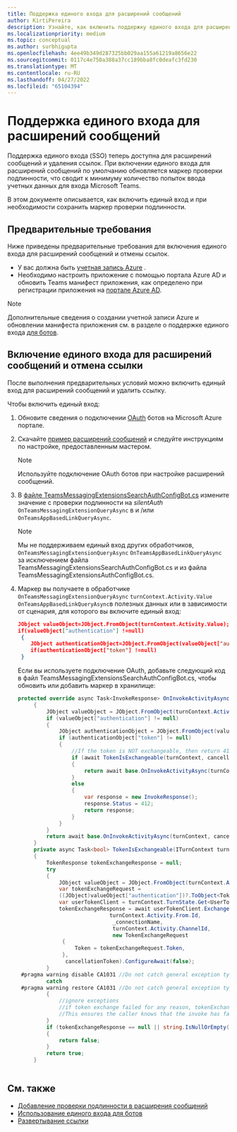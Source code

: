 ```yaml
---
title: Поддержка единого входа для расширений сообщений
author: KirtiPereira
description: Узнайте, как включить поддержку единого входа для расширений сообщений с помощью примеров кода.
ms.localizationpriority: medium
ms.topic: conceptual
ms.author: surbhigupta
ms.openlocfilehash: 4ee49b349d287325bb029aa155a61219a8656e22
ms.sourcegitcommit: 0117c4e750a388a37cc189bba8fc0deafc3fd230
ms.translationtype: MT
ms.contentlocale: ru-RU
ms.lasthandoff: 04/27/2022
ms.locfileid: "65104394"
---
```

# <a name="single-sign-on-support-for-message-extensions"></a>Поддержка единого входа для расширений сообщений

Поддержка единого входа (SSO) теперь доступна для расширений сообщений и удаления ссылок. При включении единого входа для расширений сообщений по умолчанию обновляется маркер проверки подлинности, что сводит к минимуму количество попыток ввода учетных данных для входа Microsoft Teams.

В этом документе описывается, как включить единый вход и при необходимости сохранить маркер проверки подлинности.

## <a name="prerequisites"></a>Предварительные требования

Ниже приведены предварительные требования для включения единого входа для расширений сообщений и отмены ссылок.

* У вас должна быть [учетная запись Azure](https://azure.microsoft.com/free/) .
* Необходимо настроить приложение с помощью портала Azure AD и обновить Teams манифест приложения, как определено при регистрации приложения на [портале Azure AD](../../bots/how-to/authentication/auth-aad-sso-bots.md#register-your-app-through-the-azure-ad-portal).

> [!NOTE]
> Дополнительные сведения о создании учетной записи Azure и обновлении манифеста приложения см. в разделе о поддержке единого входа [для ботов](../../bots/how-to/authentication/auth-aad-sso-bots.md).

## <a name="enable-sso-for-message-extensions-and-link-unfurling"></a>Включение единого входа для расширений сообщений и отмена ссылки

После выполнения предварительных условий можно включить единый вход для расширений сообщений и удалить ссылку.

Чтобы включить единый вход:

1. Обновите сведения о подключении [OAuth](../../bots/how-to/authentication/auth-aad-sso-bots.md#update-the-azure-portal-with-the-oauth-connection) ботов на Microsoft Azure портале.
2. Скачайте [пример расширений сообщений](https://github.com/microsoft/BotBuilder-Samples/tree/main/samples/csharp_dotnetcore/52.teams-messaging-extensions-search-auth-config) и следуйте инструкциям по настройке, предоставленным мастером.
   > [!NOTE]
   > Используйте подключение OAuth ботов при настройке расширений сообщений.
3. В [файле TeamsMessagingExtensionsSearchAuthConfigBot.cs](https://github.com/microsoft/BotBuilder-Samples/tree/main/samples/csharp_dotnetcore/52.teams-messaging-extensions-search-auth-config/Bots/TeamsMessagingExtensionsSearchAuthConfigBot.cs) измените значение с проверки подлинности на *silentAuth* `OnTeamsMessagingExtensionQueryAsync` в и /или `OnTeamsAppBasedLinkQueryAsync`.  

    > [!NOTE]
    > Мы не поддерживаем единый вход других обработчиков, `OnTeamsMessagingExtensionQueryAsync` `OnTeamsAppBasedLinkQueryAsync` за исключением файла TeamsMessagingExtensionsSearchAuthConfigBot.cs и из файла TeamsMessagingExtensionsAuthConfigBot.cs.

4. Маркер вы получаете в обработчике `OnTeamsMessagingExtensionQueryAsync` `turnContext.Activity.Value` `OnTeamsAppBasedLinkQueryAsync`в полезных данных или в зависимости от сценария, для которого вы включите единый вход:

    ```json
    JObject valueObject=JObject.FromObject(turnContext.Activity.Value);
    if(valueObject["authentication"] !=null)
     {
        JObject authenticationObject=JObject.FromObject(valueObject["authentication"]);
        if(authenticationObject["token"] !=null)
     }
    
     ```
  
    Если вы используете подключение OAuth, добавьте следующий код в файл TeamsMessagingExtensionsSearchAuthConfigBot.cs, чтобы обновить или добавить маркер в хранилище:

   ```C#
   protected override async Task<InvokeResponse> OnInvokeActivityAsync(ITurnContext<IInvokeActivity> turnContext, CancellationToken cancellationToken)
        {
            JObject valueObject = JObject.FromObject(turnContext.Activity.Value);
            if (valueObject["authentication"] != null)
            {
                JObject authenticationObject = JObject.FromObject(valueObject["authentication"]);
                if (authenticationObject["token"] != null)
                {
                    //If the token is NOT exchangeable, then return 412 to require user consent
                    if (await TokenIsExchangeable(turnContext, cancellationToken))
                    {
                        return await base.OnInvokeActivityAsync(turnContext, cancellationToken).ConfigureAwait(false);
                    }
                    else
                    {
                        var response = new InvokeResponse();
                        response.Status = 412;
                        return response;
                    }
                }
            }
            return await base.OnInvokeActivityAsync(turnContext, cancellationToken).ConfigureAwait(false);
        }
        private async Task<bool> TokenIsExchangeable(ITurnContext turnContext, CancellationToken cancellationToken)
        {
            TokenResponse tokenExchangeResponse = null;
            try
            {
                JObject valueObject = JObject.FromObject(turnContext.Activity.Value);
                var tokenExchangeRequest =
                ((JObject)valueObject["authentication"])?.ToObject<TokenExchangeInvokeRequest>();
                var userTokenClient = turnContext.TurnState.Get<UserTokenClient>();
                tokenExchangeResponse = await userTokenClient.ExchangeTokenAsync(
                                turnContext.Activity.From.Id,
                                 _connectionName,
                                 turnContext.Activity.ChannelId,
                                 new TokenExchangeRequest
                 {
                     Token = tokenExchangeRequest.Token,
                 },
                  cancellationToken).ConfigureAwait(false);
            }
    #pragma warning disable CA1031 //Do not catch general exception types (ignoring, see comment below)
            catch
    #pragma warning restore CA1031 //Do not catch general exception types
            {
                //ignore exceptions
                //if token exchange failed for any reason, tokenExchangeResponse above remains null, and a failure invoke response is sent to the caller.
                //This ensures the caller knows that the invoke has failed.
            }
            if (tokenExchangeResponse == null || string.IsNullOrEmpty(tokenExchangeResponse.Token))
            {
                return false;
            }
            return true;
        }
    
    ```

## <a name="see-also"></a>См. также

* [Добавление проверки подлинности в расширения сообщений](add-authentication.md)
* [Использование единого входа для ботов](../../bots/how-to/authentication/auth-aad-sso-bots.md)
* [Развертывание ссылки](link-unfurling.md)
